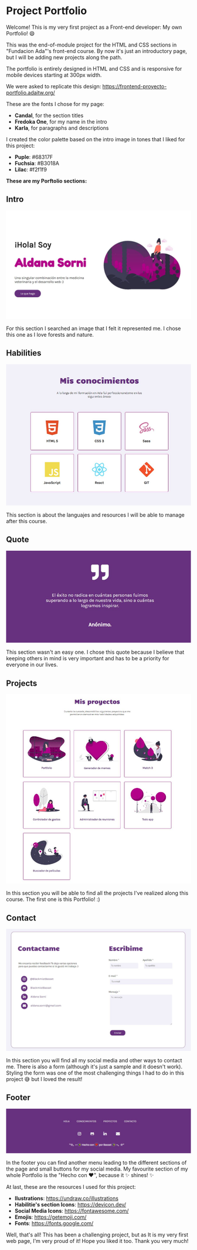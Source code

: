 #  Project Portfolio
Welcome! This is my very first project as a Front-end developer: My own Portfolio! :smile:

This was the end-of-module project for the HTML and CSS sections in "Fundacion Ada"'s front-end course. By now it's just an introductory page, but I will be adding new projects along the path. 

The portfolio is entirely designed in HTML and CSS and is responsive for mobile devices starting at 300px width.

We were asked to replicate this design: https://frontend-proyecto-portfolio.adaitw.org/

These are the fonts I chose for my page:

*  **Candal**, for the section titles
* **Fredoka One**, for my name in the intro
* **Karla**, for paragraphs and descriptions

I created the color palette based on the intro image in tones that I liked for this project:
* **Puple**: #68317F
* **Fuchsia**: #B3018A
* **Lilac**: #f2f1f9

**These are my Porftolio sections:**


## Intro
![Screen Presentacion](/Images/intro.JPG)

For this section I searched an image that I felt it represented me. I chose this one as I love forests and nature.

## Habilities
![Screen Conocimientos](/Images/conocimientos.JPG)

This section is about the languajes and resources I will be able to manage after this course.

## Quote
![Screen Cita](/Images/cita.JPG)

This section wasn't an easy one. I chose this quote because I believe that keeping others in mind is very important and has to be a priority for everyone in our lives.

## Projects
![Screen Proyectos](/Images/proyectos.JPG)

In this section you will be able to find all the projects I've realized along this course. The first one is this Portfolio! :)


## Contact
![Screen Contacto](/Images/contacto.JPG)

In this section you will find all my social media and other ways to contact me. There is also a form (although it's just a sample and it doesn't work). Styling the form was one of the most challenging things I had to do in this project :sweat_smile: but I loved the result!

## Footer
![Screen Footer](/Images/footer.JPG)

In the footer you can find another menu leading to the different sections of the page and small buttons for my social media. My favourite section of my whole Portfolio is the "Hecho con ♥", because it :sparkles: shines! :sparkles:

At last, these are the resources I used for this project:
* **Ilustrations**: https://undraw.co/illustrations
* **Habilitie's section Icons**: https://devicon.dev/
* **Social Media Icons**: https://fontawesome.com/
* **Emojis**: https://getemoji.com/
* **Fonts**: https://fonts.google.com/

Well, that's all! This has been a challenging project, but as It is my very first web page, I'm very proud of it! Hope you liked it too. Thank you very much!
